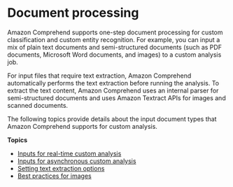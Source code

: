 # Document processing<a name="idp"></a>

Amazon Comprehend supports one\-step document processing for custom classification and custom entity recognition\. For example, you can input a mix of plain text documents and semi\-structured documents \(such as PDF documents, Microsoft Word documents, and images\) to a custom analysis job\.

For input files that require text extraction, Amazon Comprehend automatically performs the text extraction before running the analysis\. To extract the text content, Amazon Comprehend uses an internal parser for semi\-structured documents and uses Amazon Textract APIs for images and scanned documents\. 

The following topics provide details about the input document types that Amazon Comprehend supports for custom analysis\.

**Topics**
+ [Inputs for real\-time custom analysis](idp-inputs-sync.md)
+ [Inputs for asynchronous custom analysis](idp-inputs-async.md)
+ [Setting text extraction options](idp-set-textract-options.md)
+ [Best practices for images](idp-images-bp.md)